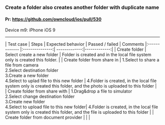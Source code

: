 ### Create a folder also creates another folder with duplicate name 

#### Pr: https://github.com/owncloud/ios/pull/530 

Device m9: iPhone iOS 9   

---

 
| Test case     | Steps           | Expected behavior | Passed / failed | Comments
|:------------- |:---------------:| -------------:|-------------:|
| Create folder     | Select create a new folder |   Folder is created and in the local file system only is created this folder.    | 
| Create folder from share in     | 1.Select to share a file from camera<br>2.Select destination folder<br>3.Create a new folder<br>4.Select to uplad file to this new folder |   4.Folder is created, in the local file system only is created this folder, and the photo is uploaded to this folder   |   
| Create folder from share with     | 1.Drag&drop a file to simulator<br>2.Select change destination folder<br>3.Create new folder<br>4.Select to upload file to this new folder|   4.Folder is created, in the local file system only is created this folder, and the file is uploaded to this folder   | 
| Create folder from document provider     |  |     | 
